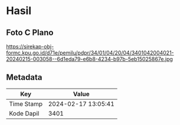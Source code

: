 # Hasil

## Foto C Plano

https://sirekap-obj-formc.kpu.go.id/d71e/pemilu/pdpr/34/01/04/20/04/3401042004021-20240215-003058--6d1eda79-e6b8-4234-b97b-5eb15025867e.jpg


## Metadata

| Key        | Value               |
| ---------- | ------------------- |
| Time Stamp | 2024-02-17 13:05:41 |
| Kode Dapil | 3401                |



